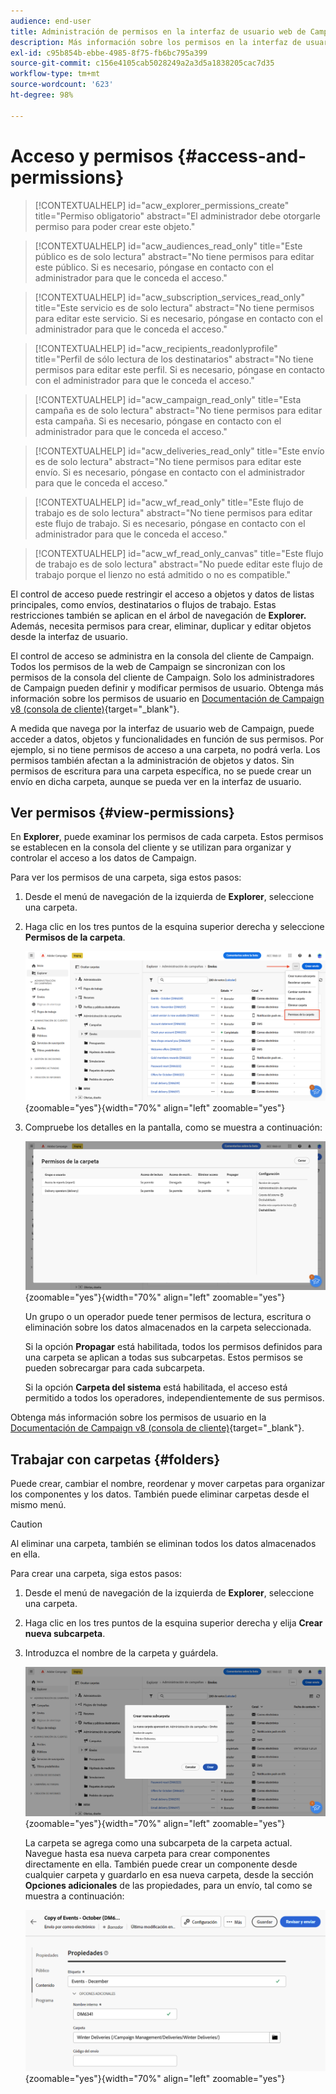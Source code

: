 ```yaml
---
audience: end-user
title: Administración de permisos en la interfaz de usuario web de Campaign
description: Más información sobre los permisos en la interfaz de usuario web de Campaign
exl-id: c95b854b-ebbe-4985-8f75-fb6bc795a399
source-git-commit: c156e4105cab5028249a2a3d5a1838205cac7d35
workflow-type: tm+mt
source-wordcount: '623'
ht-degree: 98%

---
```


# Acceso y permisos {#access-and-permissions}

>[!CONTEXTUALHELP]
>id="acw_explorer_permissions_create"
>title="Permiso obligatorio"
>abstract="El administrador debe otorgarle permiso para poder crear este objeto."

>[!CONTEXTUALHELP]
>id="acw_audiences_read_only"
>title="Este público es de solo lectura"
>abstract="No tiene permisos para editar este público. Si es necesario, póngase en contacto con el administrador para que le conceda el acceso."

>[!CONTEXTUALHELP]
>id="acw_subscription_services_read_only"
>title="Este servicio es de solo lectura"
>abstract="No tiene permisos para editar este servicio. Si es necesario, póngase en contacto con el administrador para que le conceda el acceso."

>[!CONTEXTUALHELP]
>id="acw_recipients_readonlyprofile"
>title="Perfil de sólo lectura de los destinatarios"
>abstract="No tiene permisos para editar este perfil. Si es necesario, póngase en contacto con el administrador para que le conceda el acceso."

>[!CONTEXTUALHELP]
>id="acw_campaign_read_only"
>title="Esta campaña es de solo lectura"
>abstract="No tiene permisos para editar esta campaña. Si es necesario, póngase en contacto con el administrador para que le conceda el acceso."

>[!CONTEXTUALHELP]
>id="acw_deliveries_read_only"
>title="Este envío es de solo lectura"
>abstract="No tiene permisos para editar este envío. Si es necesario, póngase en contacto con el administrador para que le conceda el acceso."


>[!CONTEXTUALHELP]
>id="acw_wf_read_only"
>title="Este flujo de trabajo es de solo lectura"
>abstract="No tiene permisos para editar este flujo de trabajo. Si es necesario, póngase en contacto con el administrador para que le conceda el acceso."

>[!CONTEXTUALHELP]
>id="acw_wf_read_only_canvas"
>title="Este flujo de trabajo es de solo lectura"
>abstract="No puede editar este flujo de trabajo porque el lienzo no está admitido o no es compatible."

El control de acceso puede restringir el acceso a objetos y datos de listas principales, como envíos, destinatarios o flujos de trabajo. Estas restricciones también se aplican en el árbol de navegación de **Explorer.** Además, necesita permisos para crear, eliminar, duplicar y editar objetos desde la interfaz de usuario.

El control de acceso se administra en la consola del cliente de Campaign. Todos los permisos de la web de Campaign se sincronizan con los permisos de la consola del cliente de Campaign. Solo los administradores de Campaign pueden definir y modificar permisos de usuario. Obtenga más información sobre los permisos de usuario en [Documentación de Campaign v8 (consola de cliente)](https://experienceleague.adobe.com/docs/campaign/campaign-v8/admin/permissions/gs-permissions.html?lang=es){target="_blank"}.

A medida que navega por la interfaz de usuario web de Campaign, puede acceder a datos, objetos y funcionalidades en función de sus permisos. Por ejemplo, si no tiene permisos de acceso a una carpeta, no podrá verla. Los permisos también afectan a la administración de objetos y datos. Sin permisos de escritura para una carpeta específica, no se puede crear un envío en dicha carpeta, aunque se pueda ver en la interfaz de usuario.

## Ver permisos {#view-permissions}

En **Explorer**, puede examinar los permisos de cada carpeta. Estos permisos se establecen en la consola del cliente y se utilizan para organizar y controlar el acceso a los datos de Campaign.

Para ver los permisos de una carpeta, siga estos pasos:

1. Desde el menú de navegación de la izquierda de **Explorer**, seleccione una carpeta.
1. Haga clic en los tres puntos de la esquina superior derecha y seleccione **Permisos de la carpeta**.

   ![](assets/permissions-view-menu.png){zoomable=&quot;yes&quot;}{width="70%" align="left" zoomable="yes"}

1. Compruebe los detalles en la pantalla, como se muestra a continuación:

   ![](assets/permissions-view-screen.png){zoomable=&quot;yes&quot;}{width="70%" align="left" zoomable="yes"}

   Un grupo o un operador puede tener permisos de lectura, escritura o eliminación sobre los datos almacenados en la carpeta seleccionada.

   Si la opción **Propagar** está habilitada, todos los permisos definidos para una carpeta se aplican a todas sus subcarpetas. Estos permisos se pueden sobrecargar para cada subcarpeta.

   Si la opción **Carpeta del sistema** está habilitada, el acceso está permitido a todos los operadores, independientemente de sus permisos.

Obtenga más información sobre los permisos de usuario en la [Documentación de Campaign v8 (consola de cliente)](https://experienceleague.adobe.com/docs/campaign/campaign-v8/admin/permissions/folder-permissions.html?lang=es){target="_blank"}.


## Trabajar con carpetas {#folders}

Puede crear, cambiar el nombre, reordenar y mover carpetas para organizar los componentes y los datos. También puede eliminar carpetas desde el mismo menú.

>[!CAUTION]
>
>Al eliminar una carpeta, también se eliminan todos los datos almacenados en ella.

Para crear una carpeta, siga estos pasos:

1. Desde el menú de navegación de la izquierda de **Explorer**, seleccione una carpeta.
1. Haga clic en los tres puntos de la esquina superior derecha y elija **Crear nueva subcarpeta**.
1. Introduzca el nombre de la carpeta y guárdela.

   ![](assets/create-new-subfolder.png){zoomable=&quot;yes&quot;}{width="70%" align="left" zoomable="yes"}

   La carpeta se agrega como una subcarpeta de la carpeta actual. Navegue hasta esa nueva carpeta para crear componentes directamente en ella. También puede crear un componente desde cualquier carpeta y guardarlo en esa nueva carpeta, desde la sección **Opciones adicionales** de las propiedades, para un envío, tal como se muestra a continuación:

   ![](assets/delivery-properties-folder.png){zoomable=&quot;yes&quot;}{width="70%" align="left" zoomable="yes"}
